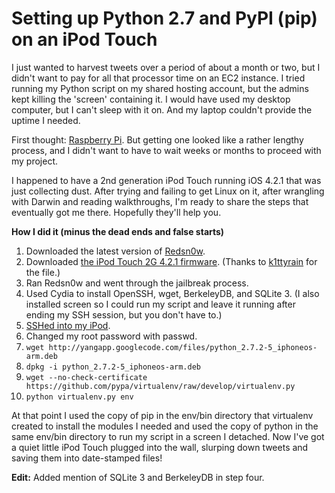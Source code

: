 # Setting up Python 2.7 and PyPI (pip) on an iPod Touch


I just wanted to harvest tweets over a period of about a month or two, but I
didn't want to pay for all that processor time on an EC2 instance. I tried
running my Python script on my shared hosting account, but the admins kept
killing the 'screen' containing it. I would have used my desktop computer, but
I can't sleep with it on. And my laptop couldn't provide the uptime I needed.

First thought: [Raspberry Pi](http://www.raspberrypi.org/). But getting one
looked like a rather lengthy process, and I didn't want to have to wait weeks
or months to proceed with my project.

I happened to have a 2nd generation iPod Touch running iOS 4.2.1 that was just
collecting dust. After trying and failing to get Linux on it, after wrangling
with Darwin and reading walkthroughs, I'm ready to share the steps that
eventually got me there. Hopefully they'll help you.

**How I did it (minus the dead ends and false starts)**

  1. Downloaded the latest version of [Redsn0w](http://www.redsn0w.us/).
  2. Downloaded [the iPod Touch 2G 4.2.1 firmware](http://appldnld.apple.com/iPhone4/061-9855.20101122.Lrft6/iPod2,1_4.2.1_8C148_Restore.ipsw). (Thanks to [k1ttyrain](http://www.kittyra1n.com/) for the file.)
  3. Ran Redsn0w and went through the jailbreak process.
  4. Used Cydia to install OpenSSH, wget, BerkeleyDB, and SQLite 3. (I also installed screen so I could run my script and leave it running after ending my SSH session, but you don't have to.)
  5. [SSHed into my iPod](http://guides.macrumors.com/SSH_into_your_iPod_%2528Windows%2529).
  6. Changed my root password with passwd.
  7. `wget http://yangapp.googlecode.com/files/python_2.7.2-5_iphoneos-arm.deb`
  8. `dpkg -i python_2.7.2-5_iphoneos-arm.deb`
  9. `wget --no-check-certificate https://github.com/pypa/virtualenv/raw/develop/virtualenv.py`
  10. `python virtualenv.py env`
  
At that point I used the copy of pip in the env/bin directory that virtualenv
created to install the modules I needed and used the copy of python in the
same env/bin directory to run my script in a screen I detached. Now I've got a
quiet little iPod Touch plugged into the wall, slurping down tweets and saving
them into date-stamped files!

**Edit:** Added mention of SQLite 3 and BerkeleyDB in step four.
